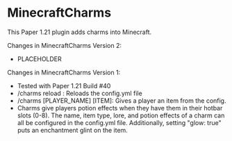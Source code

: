 # MinecraftCharms

This Paper 1.21 plugin adds charms into Minecraft.

Changes in MinecraftCharms Version 2:
- PLACEHOLDER

Changes in MinecraftCharms Version 1:
- Tested with Paper 1.21 Build #40
- /charms reload : Reloads the config.yml file
- /charms [PLAYER_NAME] [ITEM]: Gives a player an item from the config.
- Charms give players potion effects when they have them in their hotbar slots (0-8). The name, item type, lore, and potion effects of a charm can all be configured in the config.yml file. Additionally, setting "glow: true" puts an enchantment glint on the item.